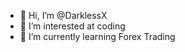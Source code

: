 - 👋 Hi, I’m @DarklessX
- 👀 I’m interested at coding
- 🌱 I’m currently learning Forex Trading

<!---
DarklessX/DarklessX is a ✨ special ✨ repository because its `README.md` (this file) appears on your GitHub profile.
You can click the Preview link to take a look at your changes.
--->

